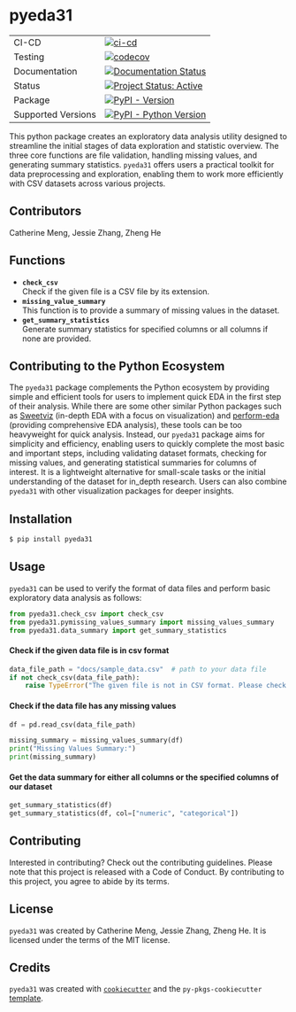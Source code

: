 # pyeda31

| | |
| --- | --- |
| CI-CD | [![ci-cd](https://github.com/UBC-MDS/pyeda/actions/workflows/ci-cd.yml/badge.svg)](https://github.com/UBC-MDS/pyeda/actions/workflows/ci-cd.yml) |
| Testing | [![codecov](https://codecov.io/gh/UBC-MDS/pyeda/graph/badge.svg?token=7fkP6T1239)](https://codecov.io/gh/UBC-MDS/pyeda) |
| Documentation | [![Documentation Status](https://readthedocs.org/projects/pyeda31/badge/?version=latest)](https://pyeda31.readthedocs.io/en/latest/?badge=latest)|
| Status | [![Project Status: Active](https://www.repostatus.org/badges/latest/active.svg)](https://www.repostatus.org/) |
| Package | [![PyPI - Version](https://img.shields.io/pypi/v/pyeda31)](https://pypi.org/project/pyeda31/) |
| Supported Versions | [![PyPI - Python Version](https://img.shields.io/pypi/pyversions/pyeda31)](https://pypi.org/project/pyeda31/) |

This python package creates an exploratory data analysis utility designed to streamline the initial stages of data exploration and statistic overview. The three core functions are file validation, handling missing values, and generating summary statistics. `pyeda31` offers users a practical toolkit for data preprocessing and exploration, enabling them to work more efficiently with CSV datasets across various projects.

## Contributors

Catherine Meng, Jessie Zhang, Zheng He

## Functions

- **`check_csv`**  
    Check if the given file is a CSV file by its extension.
- **`missing_value_summary`**  
    This function is to provide a summary of missing values in the dataset.
- **`get_summary_statistics`**  
    Generate summary statistics for specified columns or all columns if none are provided.

## Contributing to the Python Ecosystem
The `pyeda31` package complements the Python ecosystem by providing simple and efficient tools for users to implement quick EDA in the first step of their analysis. While there are some other similar Python packages such as [Sweetviz](https://pypi.org/project/sweetviz/) (in-depth EDA with a focus on visualization) and [perform-eda](https://pypi.org/project/perform-eda/) (providing comprehensive EDA analysis), these tools can be too heavyweight for quick analysis. Instead, our `pyeda31` package aims for simplicity and efficiency, enabling users to quickly complete the most basic and important steps, including validating dataset formats, checking for missing values, and generating statistical summaries for columns of interest. It is a lightweight alternative for small-scale tasks or the initial understanding of the dataset for in_depth research. Users can also combine `pyeda31` with other visualization packages for deeper insights.

## Installation

``` bash
$ pip install pyeda31
```

## Usage

`pyeda31` can be used to verify the format of data files and perform basic exploratory data analysis as follows:
```python
from pyeda31.check_csv import check_csv
from pyeda31.pymissing_values_summary import missing_values_summary
from pyeda31.data_summary import get_summary_statistics
```
#### Check if the given data file is in csv format
```python
data_file_path = "docs/sample_data.csv"  # path to your data file
if not check_csv(data_file_path):
    raise TypeError("The given file is not in CSV format. Please check your data file.")
```
#### Check if the data file has any missing values
```python
df = pd.read_csv(data_file_path)

missing_summary = missing_values_summary(df)
print("Missing Values Summary:")
print(missing_summary)
```
#### Get the data summary for either all columns or the specified columns of our dataset
```python
get_summary_statistics(df)
get_summary_statistics(df, col=["numeric", "categorical"])   
```

## Contributing

Interested in contributing? Check out the contributing guidelines. Please note that this project is released with a Code of Conduct. By contributing to this project, you agree to abide by its terms.

## License

`pyeda31` was created by Catherine Meng, Jessie Zhang, Zheng He. It is licensed under the terms of the MIT license.

## Credits

`pyeda31` was created with [`cookiecutter`](https://cookiecutter.readthedocs.io/en/latest/) and the `py-pkgs-cookiecutter` [template](https://github.com/py-pkgs/py-pkgs-cookiecutter).
